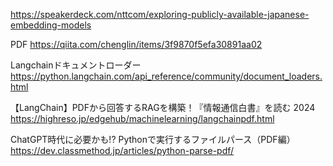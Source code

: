 https://speakerdeck.com/nttcom/exploring-publicly-available-japanese-embedding-models

PDF
https://qiita.com/chenglin/items/3f9870f5efa30891aa02


Langchainドキュメントローダー
https://python.langchain.com/api_reference/community/document_loaders.html


【LangChain】PDFから回答するRAGを構築！『情報通信白書』を読む
2024
https://highreso.jp/edgehub/machinelearning/langchainpdf.html


ChatGPT時代に必要かも!? Pythonで実行するファイルパース（PDF編）
https://dev.classmethod.jp/articles/python-parse-pdf/